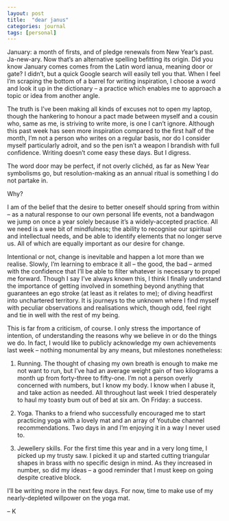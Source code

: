 ```yaml
---
layout: post
title:  "dear janus"
categories: journal
tags: [personal]
---
```


January: a month of firsts, and of pledge renewals from New Year’s past. Ja-new-ary. Now that’s an alternative spelling befitting its origin. Did you know January comes comes from the Latin word ianua, meaning door or gate? I didn’t, but a quick Google search will easily tell you that. When I feel I’m scraping the bottom of a barrel for writing inspiration, I choose a word and look it up in the dictionary – a practice which enables me to approach a topic or idea from another angle.

The truth is I’ve been making all kinds of excuses not to open my laptop, though the hankering to honour a pact made between myself and a cousin who, same as me, is striving to write more, is one I can’t ignore. Although this past week has seen more inspiration compared to the first half of the month, I’m not a person who writes on a regular basis, nor do I consider myself particularly adroit, and so the pen isn’t a weapon I brandish with full confidence. Writing doesn’t come easy these days. But I digress.

The word door may be perfect, if not overly clichéd, as far as New Year symbolisms go, but resolution-making as an annual ritual is something I do not partake in.

Why?

I am of the belief that the desire to better oneself should spring from within – as a natural response to our own personal life events, not a bandwagon we jump on once a year solely because it’s a widely-accepted practice. All we need is a wee bit of mindfulness; the ability to recognise our spiritual and intellectual needs, and be able to identify elements that no longer serve us. All of which are equally important as our desire for change.

Intentional or not, change is inevitable and happen a lot more than we realise. Slowly, I’m learning to embrace it all – the good, the bad – armed with the confidence that I’ll be able to filter whatever is necessary to propel me forward. Though I say I’ve always known this, I think I finally understand the importance of getting involved in something beyond anything that guarantees an ego stroke (at least as it relates to me); of diving headfirst into unchartered territory. It is journeys to the unknown where I find myself with peculiar observations and realisations which, though odd, feel right and tie in well with the rest of my being.

This is far from a criticism, of course. I only stress the importance of intention, of understanding the reasons why we believe in or do the things we do. In fact, I would like to publicly acknowledge my own achievements last week – nothing monumental by any means, but milestones nonetheless:

1) Running. The thought of chasing my own breath is enough to make me not want to run, but I’ve had an average weight gain of two kilograms a month up from forty-three to fifty-one. I’m not a person overly concerned with numbers, but I know my body. I know when I abuse it, and take action as needed. All throughout last week I tried desperately to haul my toasty bum out of bed at six am. On Friday: a success.

2) Yoga. Thanks to a friend who successfully encouraged me to start practicing yoga with a lovely mat and an array of Youtube channel recommendations. Two days in and I’m enjoying it in a way I never used to.

3) Jewellery skills. For the first time this year and in a very long time, I picked up my trusty saw. I picked it up and started cutting triangular shapes in brass with no specific design in mind. As they increased in number, so did my ideas – a good reminder that I must keep on going despite creative block.

I’ll be writing more in the next few days. For now, time to make use of my nearly-depleted willpower on the yoga mat.

– K
